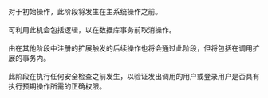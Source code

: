 对于初始操作，此阶段将发生在主系统操作之前。<br /><br />可利用此机会包括逻辑，以在数据库事务前取消操作。<br /><br />由在其他阶段中注册的扩展触发的后续操作也将会通过此阶段，但将包括在调用扩展的事务内。<br /><br />此阶段在执行任何安全检查之前发生，以验证发出调用的用户或登录用户是否具有执行预期操作所需的正确权限。